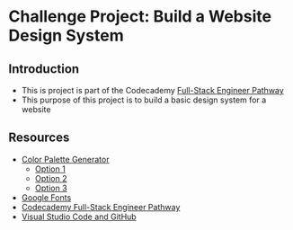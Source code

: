 # Challenge Project: Build a Website Design System

## Introduction

- This is project is part of the Codecademy [Full-Stack Engineer Pathway](https://www.codecademy.com/learn/paths/full-stack-engineering-cfb)
- This purpose of this project is to build a basic design system for a website

## Resources

- [Color Palette Generator](https://coolors.co/)
    - [Option 1](https://coolors.co/272932-4d7ea8-828489-9e90a2-b6c2d9)
    - [Option 2](https://coolors.co/00a6fb-0582ca-006494-003554-051923)
    - [Option 3](https://coolors.co/cee5f2-accbe1-7c98b3-637081-536b78)
- [Google Fonts](https://fonts.google.com/)
- [Codecademy Full-Stack Engineer Pathway](https://www.codecademy.com/learn/paths/full-stack-engineering-cfb)
- [Visual Studio Code and GitHub](https://docs.microsoft.com/en-us/shows/Learn-Live/Learn-Git-Episode-4-Visual-Studio-Code-and-GitHub)